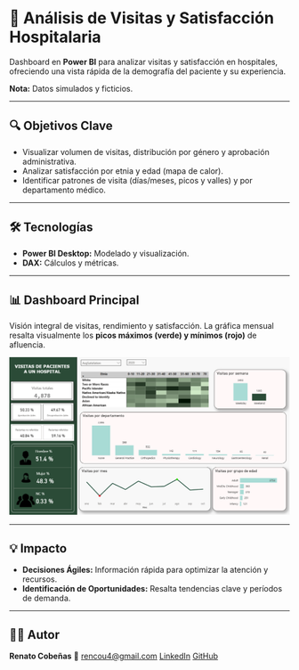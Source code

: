 # 🏥 Análisis de Visitas y Satisfacción Hospitalaria

Dashboard en **Power BI** para analizar visitas y satisfacción en hospitales, ofreciendo una vista rápida de la demografía del paciente y su experiencia.

**Nota:** Datos simulados y ficticios.

---

## 🔍 Objetivos Clave

* Visualizar volumen de visitas, distribución por género y aprobación administrativa.
* Analizar satisfacción por etnia y edad (mapa de calor).
* Identificar patrones de visita (días/meses, picos y valles) y por departamento médico.

---

## 🛠️ Tecnologías

* **Power BI Desktop:** Modelado y visualización.
* **DAX:** Cálculos y métricas.

---

## 📊 Dashboard Principal

Visión integral de visitas, rendimiento y satisfacción. La gráfica mensual resalta visualmente los **picos máximos (verde) y mínimos (rojo)** de afluencia.

![Dashboard de Visitas a Hospital](./Hospital_data.png)

---

## 💡 Impacto

* **Decisiones Ágiles:** Información rápida para optimizar la atención y recursos.
* **Identificación de Oportunidades:** Resalta tendencias clave y períodos de demanda.

---

## 🧑‍💼 Autor

**Renato Cobeñas** 📧 rencou4@gmail.com
[LinkedIn](https://www.linkedin.com/in/tuusuario)
[GitHub](https://github.com/RenCoU4)
